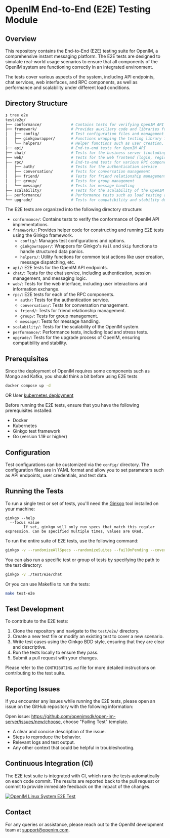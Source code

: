 # OpenIM End-to-End (E2E) Testing Module

## Overview

This repository contains the End-to-End (E2E) testing suite for OpenIM, a comprehensive instant messaging platform. The E2E tests are designed to simulate real-world usage scenarios to ensure that all components of the OpenIM system are functioning correctly in an integrated environment.

The tests cover various aspects of the system, including API endpoints, chat services, web interfaces, and RPC components, as well as performance and scalability under different load conditions.

## Directory Structure

```bash
❯ tree e2e
test/e2e/
├── conformance/             # Contains tests for verifying OpenIM API conformance
├── framework/               # Provides auxiliary code and libraries for building and running E2E tests
│   ├── config/              # Test configuration files and management
│   ├── ginkgowrapper/       # Functions wrapping the testing library for handling test failures and skips
│   └── helpers/             # Helper functions such as user creation, message sending, etc.
├── api/                     # End-to-end tests for OpenIM API
├── chat/                    # Tests for the business server (including login, registration, and other logic)
├── web/                     # Tests for the web frontend (login, registration, message sending and receiving)
├── rpc/                     # End-to-end tests for various RPC components
│   ├── auth/                # Tests for the authentication service
│   ├── conversation/        # Tests for conversation management
│   ├── friend/              # Tests for friend relationship management
│   ├── group/               # Tests for group management
│   └── message/             # Tests for message handling
├── scalability/             # Tests for the scalability of the OpenIM system
├── performance/             # Performance tests such as load testing and stress testing
└── upgrade/                 # Tests for compatibility and stability during OpenIM upgrades
```

The E2E tests are organized into the following directory structure:

- `conformance/`: Contains tests to verify the conformance of OpenIM API implementations.
- `framework/`: Provides helper code for constructing and running E2E tests using the Ginkgo framework.
  - `config/`: Manages test configurations and options.
  - `ginkgowrapper/`: Wrappers for Ginkgo's `Fail` and `Skip` functions to handle structured data panics.
  - `helpers/`: Utility functions for common test actions like user creation, message dispatching, etc.
- `api/`: E2E tests for the OpenIM API endpoints.
- `chat/`: Tests for the chat service, including authentication, session management, and messaging logic.
- `web/`: Tests for the web interface, including user interactions and information exchange.
- `rpc/`: E2E tests for each of the RPC components.
  - `auth/`: Tests for the authentication service.
  - `conversation/`: Tests for conversation management.
  - `friend/`: Tests for friend relationship management.
  - `group/`: Tests for group management.
  - `message/`: Tests for message handling.
- `scalability/`: Tests for the scalability of the OpenIM system.
- `performance/`: Performance tests, including load and stress tests.
- `upgrade/`: Tests for the upgrade process of OpenIM, ensuring compatibility and stability.

## Prerequisites

Since the deployment of OpenIM requires some components such as Mongo and Kafka, you should think a bit before using E2E tests

```bash
docker compose up -d
```

OR User [kubernetes deployment](https://github.com/openimsdk/helm-charts)

Before running the E2E tests, ensure that you have the following prerequisites installed:

- Docker
- Kubernetes
- Ginkgo test framework
- Go (version 1.19 or higher)

## Configuration

Test configurations can be customized via the `config/` directory. The configuration files are in YAML format and allow you to set parameters such as API endpoints, user credentials, and test data.

## Running the Tests

To run a single test or set of tests, you'll need the [Ginkgo](https://github.com/onsi/ginkgo) tool installed on your machine:

```
ginkgo --help
  --focus value
    	If set, ginkgo will only run specs that match this regular expression. Can be specified multiple times, values are ORed.
```

To run the entire suite of E2E tests, use the following command:

```sh
ginkgo -v --randomizeAllSpecs --randomizeSuites --failOnPending --cover --trace --race --progress
```

You can also run a specific test or group of tests by specifying the path to the test directory:

```bash
ginkgo -v ./test/e2e/chat
```

Or you can use Makefile to run the tests:

```bash
make test-e2e
```

## Test Development

To contribute to the E2E tests:

1. Clone the repository and navigate to the `test/e2e/` directory.
2. Create a new test file or modify an existing test to cover a new scenario.
3. Write test cases using the Ginkgo BDD style, ensuring that they are clear and descriptive.
4. Run the tests locally to ensure they pass.
5. Submit a pull request with your changes.

Please refer to the `CONTRIBUTING.md` file for more detailed instructions on contributing to the test suite.


## Reporting Issues

If you encounter any issues while running the E2E tests, please open an issue on the GitHub repository with the following information:

Open issue: https://github.com/openimsdk/open-im-server/issues/new/choose, choose "Failing Test" template.

+ A clear and concise description of the issue.
+ Steps to reproduce the behavior.
+ Relevant logs and test output.
+ Any other context that could be helpful in troubleshooting.


## Continuous Integration (CI)

The E2E test suite is integrated with CI, which runs the tests automatically on each code commit. The results are reported back to the pull request or commit to provide immediate feedback on the impact of the changes.

[![OpenIM Linux System E2E Test](https://github.com/openimsdk/open-im-server/actions/workflows/e2e-test.yml/badge.svg)](https://github.com/openimsdk/open-im-server/actions/workflows/e2e-test.yml)


## Contact

For any queries or assistance, please reach out to the OpenIM development team at [support@openim.com](mailto:support@openim.com).